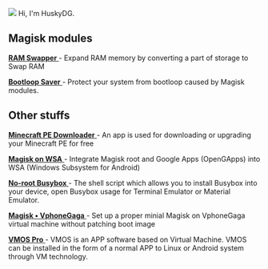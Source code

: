 <img src="https://avatars.githubusercontent.com/u/84650617?s=48&v=4" />  Hi, I'm HuskyDG.

## Magisk modules

[ **RAM Swapper** ](https://github.com/HuskyDG/Magisk_RAM_Swapper) - Expand RAM memory by converting a part of storage to Swap RAM

[ **Bootloop Saver** ](https://github.com/HuskyDG/Magisk_BootloopSaver) - Protect your system from bootloop caused by Magisk modules.



## Other stuffs

[ **Minecraft PE Downloader** ](./mcdownload) - An app is used for downloading or upgrading your Minecraft PE for free

[ **Magisk on WSA** ](./magiskonwsa) - Integrate Magisk root and Google Apps (OpenGApps) into WSA (Windows Subsystem for Android)

[ **No-root Busybox** ](http://github.com/huskydg/busybox-no-root) - The shell script which allows you to install Busybox into your device, open Busybox usage for Terminal Emulator or Material Emulator.

[ **Magisk • VphoneGaga** ](./vphonegaga/magisk) - Set up a proper minial Magisk on VphoneGaga virtual machine without patching boot image

[ **VMOS Pro** ](./vmos) - VMOS is an APP software based on Virtual Machine. VMOS can be installed in the form of a normal APP to Linux or Android system through VM technology.
